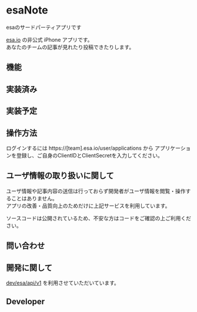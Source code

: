 # esaNote
esaのサードパーティアプリです

[esa.io](https://esa.io/) の非公式 iPhone アプリです。  
あなたのチームの記事が見れたり投稿できたりします。

## 機能

## 実装済み

## 実装予定

## 操作方法
ログインするには https://[team].esa.io/user/applications から アプリケーションを登録し、ご自身のClientIDとClientSecretを入力してください。

## ユーザ情報の取り扱いに関して

ユーザ情報や記事内容の送信は行っておらず開発者がユーザ情報を閲覧・操作することはありません。  
アプリの改善・品質向上のためだけに上記サービスを利用しています。

ソースコードは公開されているため、不安な方はコードをご確認の上ご利用ください。

## 問い合わせ

## 開発に関して

[dev/esa/api/v1](https://docs.esa.io/posts/102) を利用させていただいています。

## Developer

